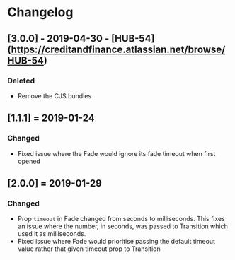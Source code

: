 # Changelog

## [3.0.0] - 2019-04-30 - [HUB-54] (https://creditandfinance.atlassian.net/browse/HUB-54)
 
### Deleted
- Remove the CJS bundles

## [1.1.1] = 2019-01-24

### Changed

- Fixed issue where the Fade would ignore its fade timeout when first opened

## [2.0.0] = 2019-01-29

### Changed

- Prop `timeout` in Fade changed from seconds to milliseconds. This fixes an issue where the number, in seconds, was passed to Transition which used it as milliseconds.
- Fixed issue where Fade would prioritise passing the default timeout value rather that given timeout prop to Transition

